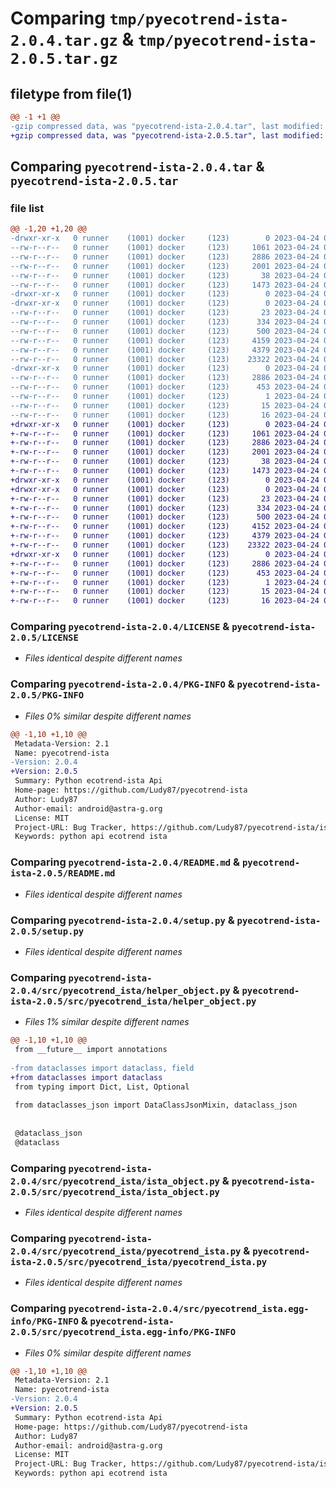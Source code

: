 # Comparing `tmp/pyecotrend-ista-2.0.4.tar.gz` & `tmp/pyecotrend-ista-2.0.5.tar.gz`

## filetype from file(1)

```diff
@@ -1 +1 @@
-gzip compressed data, was "pyecotrend-ista-2.0.4.tar", last modified: Mon Apr 24 09:30:16 2023, max compression
+gzip compressed data, was "pyecotrend-ista-2.0.5.tar", last modified: Mon Apr 24 09:36:22 2023, max compression
```

## Comparing `pyecotrend-ista-2.0.4.tar` & `pyecotrend-ista-2.0.5.tar`

### file list

```diff
@@ -1,20 +1,20 @@
-drwxr-xr-x   0 runner    (1001) docker     (123)        0 2023-04-24 09:30:16.198283 pyecotrend-ista-2.0.4/
--rw-r--r--   0 runner    (1001) docker     (123)     1061 2023-04-24 09:30:00.000000 pyecotrend-ista-2.0.4/LICENSE
--rw-r--r--   0 runner    (1001) docker     (123)     2886 2023-04-24 09:30:16.198283 pyecotrend-ista-2.0.4/PKG-INFO
--rw-r--r--   0 runner    (1001) docker     (123)     2001 2023-04-24 09:30:00.000000 pyecotrend-ista-2.0.4/README.md
--rw-r--r--   0 runner    (1001) docker     (123)       38 2023-04-24 09:30:16.198283 pyecotrend-ista-2.0.4/setup.cfg
--rw-r--r--   0 runner    (1001) docker     (123)     1473 2023-04-24 09:30:00.000000 pyecotrend-ista-2.0.4/setup.py
-drwxr-xr-x   0 runner    (1001) docker     (123)        0 2023-04-24 09:30:16.194283 pyecotrend-ista-2.0.4/src/
-drwxr-xr-x   0 runner    (1001) docker     (123)        0 2023-04-24 09:30:16.194283 pyecotrend-ista-2.0.4/src/pyecotrend_ista/
--rw-r--r--   0 runner    (1001) docker     (123)       23 2023-04-24 09:30:00.000000 pyecotrend-ista-2.0.4/src/pyecotrend_ista/__init__.py
--rw-r--r--   0 runner    (1001) docker     (123)      334 2023-04-24 09:30:00.000000 pyecotrend-ista-2.0.4/src/pyecotrend_ista/const.py
--rw-r--r--   0 runner    (1001) docker     (123)      500 2023-04-24 09:30:00.000000 pyecotrend-ista-2.0.4/src/pyecotrend_ista/exception_classes.py
--rw-r--r--   0 runner    (1001) docker     (123)     4159 2023-04-24 09:30:00.000000 pyecotrend-ista-2.0.4/src/pyecotrend_ista/helper_object.py
--rw-r--r--   0 runner    (1001) docker     (123)     4379 2023-04-24 09:30:00.000000 pyecotrend-ista-2.0.4/src/pyecotrend_ista/ista_object.py
--rw-r--r--   0 runner    (1001) docker     (123)    23322 2023-04-24 09:30:00.000000 pyecotrend-ista-2.0.4/src/pyecotrend_ista/pyecotrend_ista.py
-drwxr-xr-x   0 runner    (1001) docker     (123)        0 2023-04-24 09:30:16.198283 pyecotrend-ista-2.0.4/src/pyecotrend_ista.egg-info/
--rw-r--r--   0 runner    (1001) docker     (123)     2886 2023-04-24 09:30:16.000000 pyecotrend-ista-2.0.4/src/pyecotrend_ista.egg-info/PKG-INFO
--rw-r--r--   0 runner    (1001) docker     (123)      453 2023-04-24 09:30:16.000000 pyecotrend-ista-2.0.4/src/pyecotrend_ista.egg-info/SOURCES.txt
--rw-r--r--   0 runner    (1001) docker     (123)        1 2023-04-24 09:30:16.000000 pyecotrend-ista-2.0.4/src/pyecotrend_ista.egg-info/dependency_links.txt
--rw-r--r--   0 runner    (1001) docker     (123)       15 2023-04-24 09:30:16.000000 pyecotrend-ista-2.0.4/src/pyecotrend_ista.egg-info/requires.txt
--rw-r--r--   0 runner    (1001) docker     (123)       16 2023-04-24 09:30:16.000000 pyecotrend-ista-2.0.4/src/pyecotrend_ista.egg-info/top_level.txt
+drwxr-xr-x   0 runner    (1001) docker     (123)        0 2023-04-24 09:36:22.558672 pyecotrend-ista-2.0.5/
+-rw-r--r--   0 runner    (1001) docker     (123)     1061 2023-04-24 09:36:06.000000 pyecotrend-ista-2.0.5/LICENSE
+-rw-r--r--   0 runner    (1001) docker     (123)     2886 2023-04-24 09:36:22.558672 pyecotrend-ista-2.0.5/PKG-INFO
+-rw-r--r--   0 runner    (1001) docker     (123)     2001 2023-04-24 09:36:06.000000 pyecotrend-ista-2.0.5/README.md
+-rw-r--r--   0 runner    (1001) docker     (123)       38 2023-04-24 09:36:22.558672 pyecotrend-ista-2.0.5/setup.cfg
+-rw-r--r--   0 runner    (1001) docker     (123)     1473 2023-04-24 09:36:06.000000 pyecotrend-ista-2.0.5/setup.py
+drwxr-xr-x   0 runner    (1001) docker     (123)        0 2023-04-24 09:36:22.554672 pyecotrend-ista-2.0.5/src/
+drwxr-xr-x   0 runner    (1001) docker     (123)        0 2023-04-24 09:36:22.558672 pyecotrend-ista-2.0.5/src/pyecotrend_ista/
+-rw-r--r--   0 runner    (1001) docker     (123)       23 2023-04-24 09:36:06.000000 pyecotrend-ista-2.0.5/src/pyecotrend_ista/__init__.py
+-rw-r--r--   0 runner    (1001) docker     (123)      334 2023-04-24 09:36:06.000000 pyecotrend-ista-2.0.5/src/pyecotrend_ista/const.py
+-rw-r--r--   0 runner    (1001) docker     (123)      500 2023-04-24 09:36:06.000000 pyecotrend-ista-2.0.5/src/pyecotrend_ista/exception_classes.py
+-rw-r--r--   0 runner    (1001) docker     (123)     4152 2023-04-24 09:36:06.000000 pyecotrend-ista-2.0.5/src/pyecotrend_ista/helper_object.py
+-rw-r--r--   0 runner    (1001) docker     (123)     4379 2023-04-24 09:36:06.000000 pyecotrend-ista-2.0.5/src/pyecotrend_ista/ista_object.py
+-rw-r--r--   0 runner    (1001) docker     (123)    23322 2023-04-24 09:36:06.000000 pyecotrend-ista-2.0.5/src/pyecotrend_ista/pyecotrend_ista.py
+drwxr-xr-x   0 runner    (1001) docker     (123)        0 2023-04-24 09:36:22.558672 pyecotrend-ista-2.0.5/src/pyecotrend_ista.egg-info/
+-rw-r--r--   0 runner    (1001) docker     (123)     2886 2023-04-24 09:36:22.000000 pyecotrend-ista-2.0.5/src/pyecotrend_ista.egg-info/PKG-INFO
+-rw-r--r--   0 runner    (1001) docker     (123)      453 2023-04-24 09:36:22.000000 pyecotrend-ista-2.0.5/src/pyecotrend_ista.egg-info/SOURCES.txt
+-rw-r--r--   0 runner    (1001) docker     (123)        1 2023-04-24 09:36:22.000000 pyecotrend-ista-2.0.5/src/pyecotrend_ista.egg-info/dependency_links.txt
+-rw-r--r--   0 runner    (1001) docker     (123)       15 2023-04-24 09:36:22.000000 pyecotrend-ista-2.0.5/src/pyecotrend_ista.egg-info/requires.txt
+-rw-r--r--   0 runner    (1001) docker     (123)       16 2023-04-24 09:36:22.000000 pyecotrend-ista-2.0.5/src/pyecotrend_ista.egg-info/top_level.txt
```

### Comparing `pyecotrend-ista-2.0.4/LICENSE` & `pyecotrend-ista-2.0.5/LICENSE`

 * *Files identical despite different names*

### Comparing `pyecotrend-ista-2.0.4/PKG-INFO` & `pyecotrend-ista-2.0.5/PKG-INFO`

 * *Files 0% similar despite different names*

```diff
@@ -1,10 +1,10 @@
 Metadata-Version: 2.1
 Name: pyecotrend-ista
-Version: 2.0.4
+Version: 2.0.5
 Summary: Python ecotrend-ista Api
 Home-page: https://github.com/Ludy87/pyecotrend-ista
 Author: Ludy87
 Author-email: android@astra-g.org
 License: MIT
 Project-URL: Bug Tracker, https://github.com/Ludy87/pyecotrend-ista/issues
 Keywords: python api ecotrend ista
```

### Comparing `pyecotrend-ista-2.0.4/README.md` & `pyecotrend-ista-2.0.5/README.md`

 * *Files identical despite different names*

### Comparing `pyecotrend-ista-2.0.4/setup.py` & `pyecotrend-ista-2.0.5/setup.py`

 * *Files identical despite different names*

### Comparing `pyecotrend-ista-2.0.4/src/pyecotrend_ista/helper_object.py` & `pyecotrend-ista-2.0.5/src/pyecotrend_ista/helper_object.py`

 * *Files 1% similar despite different names*

```diff
@@ -1,10 +1,10 @@
 from __future__ import annotations
 
-from dataclasses import dataclass, field
+from dataclasses import dataclass
 from typing import Dict, List, Optional
 
 from dataclasses_json import DataClassJsonMixin, dataclass_json
 
 
 @dataclass_json
 @dataclass
```

### Comparing `pyecotrend-ista-2.0.4/src/pyecotrend_ista/ista_object.py` & `pyecotrend-ista-2.0.5/src/pyecotrend_ista/ista_object.py`

 * *Files identical despite different names*

### Comparing `pyecotrend-ista-2.0.4/src/pyecotrend_ista/pyecotrend_ista.py` & `pyecotrend-ista-2.0.5/src/pyecotrend_ista/pyecotrend_ista.py`

 * *Files identical despite different names*

### Comparing `pyecotrend-ista-2.0.4/src/pyecotrend_ista.egg-info/PKG-INFO` & `pyecotrend-ista-2.0.5/src/pyecotrend_ista.egg-info/PKG-INFO`

 * *Files 0% similar despite different names*

```diff
@@ -1,10 +1,10 @@
 Metadata-Version: 2.1
 Name: pyecotrend-ista
-Version: 2.0.4
+Version: 2.0.5
 Summary: Python ecotrend-ista Api
 Home-page: https://github.com/Ludy87/pyecotrend-ista
 Author: Ludy87
 Author-email: android@astra-g.org
 License: MIT
 Project-URL: Bug Tracker, https://github.com/Ludy87/pyecotrend-ista/issues
 Keywords: python api ecotrend ista
```

